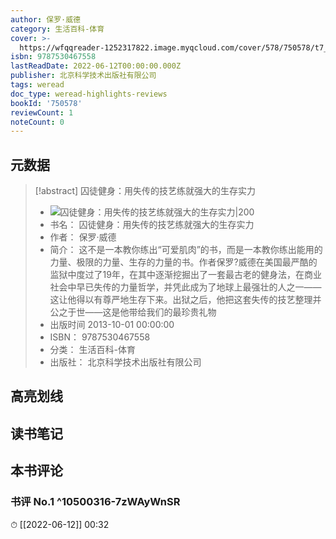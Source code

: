 ```yaml
---
author: 保罗·威德
category: 生活百科-体育
cover: >-
  https://wfqqreader-1252317822.image.myqcloud.com/cover/578/750578/t7_750578.jpg
isbn: 9787530467558
lastReadDate: 2022-06-12T00:00:00.000Z
publisher: 北京科学技术出版社有限公司
tags: weread
doc_type: weread-highlights-reviews
bookId: '750578'
reviewCount: 1
noteCount: 0
---
```


## 元数据

> [!abstract] 囚徒健身：用失传的技艺练就强大的生存实力
> - ![ 囚徒健身：用失传的技艺练就强大的生存实力|200](https://wfqqreader-1252317822.image.myqcloud.com/cover/578/750578/t7_750578.jpg)
> - 书名： 囚徒健身：用失传的技艺练就强大的生存实力
> - 作者： 保罗·威德
> - 简介： 这不是一本教你练出“可爱肌肉”的书，而是一本教你练出能用的力量、极限的力量、生存的力量的书。作者保罗?威德在美国最严酷的监狱中度过了19年，在其中逐渐挖掘出了一套最古老的健身法，在商业社会中早已失传的力量哲学，并凭此成为了地球上最强壮的人之一——这让他得以有尊严地生存下来。出狱之后，他把这套失传的技艺整理并公之于世——这是他带给我们的最珍贵礼物
> - 出版时间 2013-10-01 00:00:00
> - ISBN： 9787530467558
> - 分类： 生活百科-体育
> - 出版社： 北京科学技术出版社有限公司

## 高亮划线

## 读书笔记

## 本书评论

### 书评 No.1  ^10500316-7zWAyWnSR
⏱ [[2022-06-12]]  00:32

